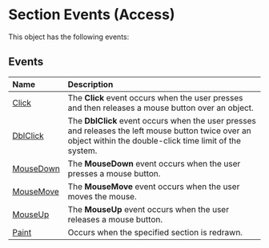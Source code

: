 
# Section Events (Access)
This object has the following events:

## Events



|**Name**|**Description**|
|:-----|:-----|
|[Click](e32826fd-da43-b122-c656-6a9994496edf.md)|The  **Click** event occurs when the user presses and then releases a mouse button over an object.|
|[DblClick](6523062c-887d-de9a-a17b-b47768eb5ad0.md)|The  **DblClick** event occurs when the user presses and releases the left mouse button twice over an object within the double-click time limit of the system.|
|[MouseDown](e262213a-cf22-bb6f-b3b0-bcbdba33e61d.md)|The  **MouseDown** event occurs when the user presses a mouse button.|
|[MouseMove](5ae021c2-24fc-5507-3267-245f061de35b.md)|The  **MouseMove** event occurs when the user moves the mouse.|
|[MouseUp](fcfb223c-b57e-5f3c-60aa-1a9edc149c48.md)|The  **MouseUp** event occurs when the user releases a mouse button.|
|[Paint](f68d981d-8371-cf0d-9da4-063aaa0f0907.md)|Occurs when the specified section is redrawn.|
